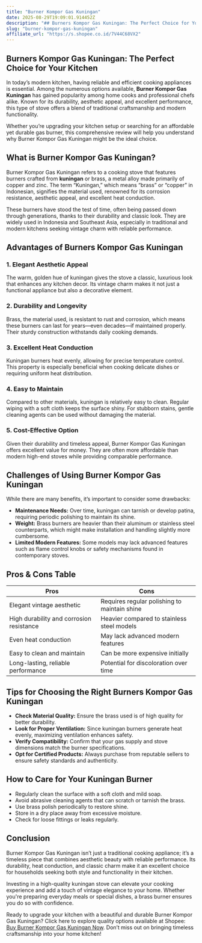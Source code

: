```yaml
---
title: "Burner Kompor Gas Kuningan"
date: 2025-08-29T19:09:01.914452Z
description: "## Burners Kompor Gas Kuningan: The Perfect Choice for Your Kitchen..."
slug: "burner-kompor-gas-kuningan"
affiliate_url: "https://s.shopee.co.id/7V44C68VX2"
---
```

## Burners Kompor Gas Kuningan: The Perfect Choice for Your Kitchen

In today’s modern kitchen, having reliable and efficient cooking appliances is essential. Among the numerous options available, **Burner Kompor Gas Kuningan** has gained popularity among home cooks and professional chefs alike. Known for its durability, aesthetic appeal, and excellent performance, this type of stove offers a blend of traditional craftsmanship and modern functionality.

Whether you’re upgrading your kitchen setup or searching for an affordable yet durable gas burner, this comprehensive review will help you understand why Burner Kompor Gas Kuningan might be the ideal choice.

## What is Burner Kompor Gas Kuningan?

Burner Kompor Gas Kuningan refers to a cooking stove that features burners crafted from **kuningan** or brass, a metal alloy made primarily of copper and zinc. The term “Kuningan,” which means “brass” or “copper” in Indonesian, signifies the material used, renowned for its corrosion resistance, aesthetic appeal, and excellent heat conduction.

These burners have stood the test of time, often being passed down through generations, thanks to their durability and classic look. They are widely used in Indonesia and Southeast Asia, especially in traditional and modern kitchens seeking vintage charm with reliable performance.

## Advantages of Burners Kompor Gas Kuningan

### 1. Elegant Aesthetic Appeal

The warm, golden hue of kuningan gives the stove a classic, luxurious look that enhances any kitchen decor. Its vintage charm makes it not just a functional appliance but also a decorative element.

### 2. Durability and Longevity

Brass, the material used, is resistant to rust and corrosion, which means these burners can last for years—even decades—if maintained properly. Their sturdy construction withstands daily cooking demands.

### 3. Excellent Heat Conduction

Kuningan burners heat evenly, allowing for precise temperature control. This property is especially beneficial when cooking delicate dishes or requiring uniform heat distribution.

### 4. Easy to Maintain

Compared to other materials, kuningan is relatively easy to clean. Regular wiping with a soft cloth keeps the surface shiny. For stubborn stains, gentle cleaning agents can be used without damaging the material.

### 5. Cost-Effective Option

Given their durability and timeless appeal, Burner Kompor Gas Kuningan offers excellent value for money. They are often more affordable than modern high-end stoves while providing comparable performance.

## Challenges of Using Burner Kompor Gas Kuningan

While there are many benefits, it’s important to consider some drawbacks:

- **Maintenance Needs:** Over time, kuningan can tarnish or develop patina, requiring periodic polishing to maintain its shine.
- **Weight:** Brass burners are heavier than their aluminum or stainless steel counterparts, which might make installation and handling slightly more cumbersome.
- **Limited Modern Features:** Some models may lack advanced features such as flame control knobs or safety mechanisms found in contemporary stoves.

## Pros & Cons Table

| Pros                                        | Cons                                              |
|----------------------------------------------|---------------------------------------------------|
| Elegant vintage aesthetic                  | Requires regular polishing to maintain shine    |
| High durability and corrosion resistance   | Heavier compared to stainless steel models     |
| Even heat conduction                        | May lack advanced modern features             |
| Easy to clean and maintain                   | Can be more expensive initially                |
| Long-lasting, reliable performance          | Potential for discoloration over time         |

## Tips for Choosing the Right Burners Kompor Gas Kuningan

- **Check Material Quality:** Ensure the brass used is of high quality for better durability.
- **Look for Proper Ventilation:** Since kuningan burners generate heat evenly, maximizing ventilation enhances safety.
- **Verify Compatibility:** Confirm that your gas supply and stove dimensions match the burner specifications.
- **Opt for Certified Products:** Always purchase from reputable sellers to ensure safety standards and authenticity.

## How to Care for Your Kuningan Burner

- Regularly clean the surface with a soft cloth and mild soap.
- Avoid abrasive cleaning agents that can scratch or tarnish the brass.
- Use brass polish periodically to restore shine.
- Store in a dry place away from excessive moisture.
- Check for loose fittings or leaks regularly.

## Conclusion

Burner Kompor Gas Kuningan isn’t just a traditional cooking appliance; it’s a timeless piece that combines aesthetic beauty with reliable performance. Its durability, heat conduction, and classic charm make it an excellent choice for households seeking both style and functionality in their kitchen.

Investing in a high-quality kuningan stove can elevate your cooking experience and add a touch of vintage elegance to your home. Whether you're preparing everyday meals or special dishes, a brass burner ensures you do so with confidence.

Ready to upgrade your kitchen with a beautiful and durable Burner Kompor Gas Kuningan? Click here to explore quality options available at Shopee: [Buy Burner Kompor Gas Kuningan Now](https://s.shopee.co.id/7V44C68VX2). Don’t miss out on bringing timeless craftsmanship into your home kitchen!